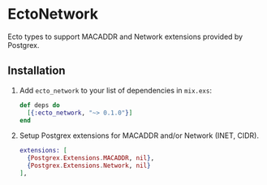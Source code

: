 # EctoNetwork

Ecto types to support MACADDR and Network extensions provided by Postgrex.

## Installation

1. Add `ecto_network` to your list of dependencies in `mix.exs`:

    ```elixir
    def deps do
      [{:ecto_network, "~> 0.1.0"}]
    end
    ```
2. Setup Postgrex extensions for MACADDR and/or Network (INET, CIDR).

    ```elixir
    extensions: [
      {Postgrex.Extensions.MACADDR, nil},
      {Postgrex.Extensions.Network, nil}
    ],
    ```
